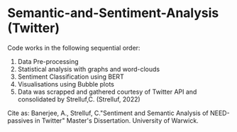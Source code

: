 # Semantic-and-Sentiment-Analysis (Twitter)

Code works in the following sequential order:

1. Data Pre-processing
2. Statistical analysis with graphs and word-clouds
3. Sentiment Classification using BERT
4. Visualisations using Bubble plots
5. Data was scrapped and gathered courtesy of Twitter API and consolidated by Strelluf,C. (Strelluf, 2022)

Cite as: Banerjee, A., Strelluf, C."Sentiment and Semantic Analysis of NEED-passives in Twitter" Master's Dissertation. University of Warwick.

